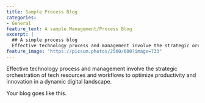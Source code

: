 ```yaml
---
title: Sample Process Blog
categories:
- General
feature_text: A sample Management/Process Blog
excerpt: |
  ## A simple process blog
  Effective technology process and management involve the strategic orchestration of tech resources and workflows to optimize productivity and innovation in a dynamic digital landscape.
feature_image: "https://picsum.photos/2560/600?image=733"
---
```


Effective technology process and management involve the strategic orchestration of tech resources and workflows to optimize productivity and innovation in a dynamic digital landscape.

<!-- more -->

Your blog goes like this.
